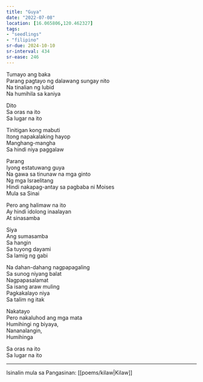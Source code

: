 ```yaml
---
title: "Guya"
date: "2022-07-08"
location: [16.065806,120.462327]
tags:
- "seedlings"
- "filipino"
sr-due: 2024-10-10
sr-interval: 434
sr-ease: 246
---
```

Tumayo ang baka  
Parang pagtayo ng dalawang sungay nito  
Na tinalian ng lubid  
Na humihila sa kaniya  

Dito  
Sa oras na ito  
Sa lugar na ito  

Tinitigan kong mabuti  
Itong napakalaking hayop  
Manghang-mangha  
Sa hindi niya paggalaw  

Parang  
Iyong estatuwang guya  
Na gawa sa tinunaw na mga ginto  
Ng mga Israelitang  
Hindi nakapag-antay sa pagbaba ni Moises  
Mula sa Sinai  

Pero ang halimaw na ito  
Ay hindi idolong inaalayan  
At sinasamba  

Siya  
Ang sumasamba  
Sa hangin  
Sa tuyong dayami  
Sa lamig ng gabi  

Na dahan-dahang nagpapagaling  
Sa sunog niyang balat  
Nagpapasalamat  
Sa isang araw muling  
Pagkakalayo niya  
Sa talim ng itak  

Nakatayo  
Pero nakaluhod ang mga mata  
Humihingi ng biyaya,  
Nananalangin,  
Humihinga  

Sa oras na ito  
Sa lugar na ito  

***
Isinalin mula sa Pangasinan: [[poems/kilaw|Kilaw]]